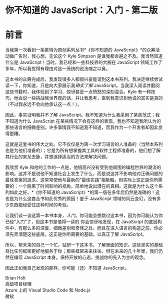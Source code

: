 # 你不知道的 JavaScript：入门 - 第二版

# 前言

当我第一次看到一条推特为原创系列丛书*《你不知道的 JavaScript》*的众筹活动做广告时，我心想，无论这个 Kyle Simpson 是谁我都会避之不及。我当然知道什么是 JavaScript！当时，我已经和一些科技界的大腕在 JavaScript 领域工作了多年，所以我觉得有理由对这一笼统的说法嗤之以鼻。

这本书的众筹完成后，我发现很多人都很兴奋能读到这本书系列，我决定继续尝试读一下，你知道，只是向大家展示我*确实了解* JavaScript。当我深入阅读并翻阅这些书籍时，我体验到了学习、惊讶甚至一点愤怒的深刻混合。Kyle 有一种技巧，他会说一些挑战我世界观的话，并让我思考，直到我意识到他说的其实是真的（不过我永远不会向他承认这一点！）。

因此，事实证明我并不了解 JavaScript。我不知道为什么我采用了某些范式；我不知道为什么 JavaScript 在某些情况下会有这样的表现，我也不知道我所认为的那些语言的细微差别。许多事情我不知道我不知道，而我作为一个开发者却因此变得更糟。

这就是这套书的伟大之处。它不仅仅是为第一次学习语言的人准备的（当然本系列也是为他们准备的）；它是为所有想掌握其工具的软件工程师准备的，他们想了解其行业的来龙去脉，并想选择适当的方法来解决问题。

我欣赏 Kyle 和他的工作的一点是，他很高兴没有受到他周围的编程世界的潮流的影响。这并不是说他不知道社会上发生了什么，而是说这并不影响他对正确问题的最佳答案的追求。这常常使他与最新的"最佳实践"相抵触，但实际上这正是你所需要的：一个脱离了时间影响的视角，简单地说出潜在的真相。这就是为什么这个系列如此之好。*《你不知道的 JavaScript》*的第一版在多年后仍然是准确的！这也是为什么这套丛书如此优秀的原因！鉴于 JavaScript 领域的风云变幻，没有多少东西能经受住这种时间的考验。

让我们谈一谈这第一本书本身，_入门_。你可能会想跳过这本书，因为你可能认为你已经"入门"了，但这本书是值得一读的 你会惊讶地发现，在 JavaScript 的底层构件中，有那么多的深度、细微差别和奇怪之处，而且在进入语言的构造之前，你必须先弄清楚这些底层。这正是你所需要的基础，以真正了解 JavaScript。

所以，帮未来的自己一个忙，钻研一下这本书，了解里面的知识。这些坚实的基础将比任何框架更好地服务于你；那些框架来来往往，但在未来的几十年里，我们仍然在编写 JavaScript 本身。保持开放的心态，挑战你的先入为主的观念。

因此正如我自己发现的那样，你可能（还）不知道 JavaScript。

Brian Holt<br>
高级项目经理<br>
Azure 上的 Visual Studio Code 和 Node.js<br>
微软

